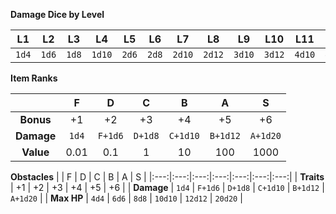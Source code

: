 **Damage Dice by Level**

| L1 | L2 | L3 | L4 | L5 | L6 | L7 | L8 | L9 | L10 | L11 | L12 |
|:---:|:---:|:---:|:---:|:---:|:---:|:---:|:---:|:---:|:---:|:---:|:---:|
| `1d4` | `1d6` | `1d8` | `1d10` | `2d6` | `2d8` | `2d10` | `2d12` | `3d10` | `3d12` | `4d10` | `4d12` |

**Item Ranks**

|  | F | D | C | B | A | S |
|:---:|:---:|:---:|:---:|:---:|:---:|:---:|
| **Bonus** | +1 | +2 | +3 | +4 | +5 | +6 |
| **Damage** | `1d4` | `F+1d6` |  `D+1d8` | `C+1d10` | `B+1d12` | `A+1d20` |
| **Value** | 0.01 | 0.1 | 1 | 10 | 100 | 1000 |

**Obstacles**
|  | F | D | C | B | A | S |
|:---:|:---:|:---:|:---:|:---:|:---:|:---:|
| **Traits** | +1 | +2 | +3 | +4 | +5 | +6 |
| **Damage** | `1d4` | `F+1d6` |  `D+1d8` | `C+1d10` | `B+1d12` | `A+1d20` |
| **Max HP** | `4d4` | `6d6` | `8d8` | `10d10` | `12d12` | `20d20` |
